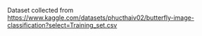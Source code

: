 Dataset collected from https://www.kaggle.com/datasets/phucthaiv02/butterfly-image-classification?select=Training_set.csv
